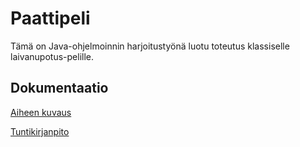 # Paattipeli
Tämä on Java-ohjelmoinnin harjoitustyönä luotu toteutus klassiselle laivanupotus-pelille. 

## Dokumentaatio
[Aiheen kuvaus](/dokumentaatio/aiheenKuvausJaRakenne.md)

[Tuntikirjanpito](/dokumentaatio/tuntikirjanpinto.md)
